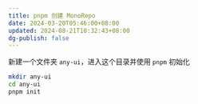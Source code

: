 ```yaml
---
title: pnpm 创建 MonoRepo
date: 2024-03-20T05:46:00+08:00
updated: 2024-08-21T10:32:43+08:00
dg-publish: false
---
```


新建一个文件夹 `any-ui`，进入这个目录并使用 `pnpm` 初始化

```sh
mkdir any-ui
cd any-ui
pnpm init
```

